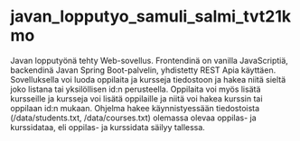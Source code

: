 # javan_lopputyo_samuli_salmi_tvt21kmo
Javan lopputyönä tehty Web-sovellus. Frontendinä on vanilla JavaScriptiä, backendinä Javan Spring Boot-palvelin, yhdistetty REST Apia käyttäen. 
Sovelluksella voi luoda oppilaita ja kursseja tiedostoon ja hakea niitä sieltä joko listana tai yksilöllisen id:n perusteella. 
Oppilaita voi myös lisätä kursseille ja kursseja voi lisätä oppilaille ja niitä voi hakea kurssin tai oppilaan id:n mukaan. 
Ohjelma hakee käynnistyessään tiedostoista (/data/students.txt, /data/courses.txt) olemassa olevaa oppilas- ja kurssidataa, eli oppilas- ja kurssidata säilyy tallessa. 
